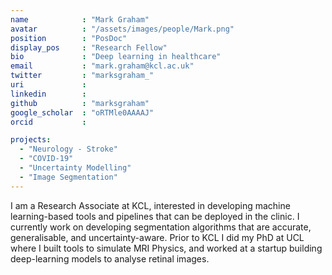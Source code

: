 ```yaml
---
name            : "Mark Graham"
avatar          : "/assets/images/people/Mark.png"
position        : "PosDoc"
display_pos		: "Research Fellow"
bio             : "Deep learning in healthcare"
email           : "mark.graham@kcl.ac.uk"
twitter         : "marksgraham_"
uri             :
linkedin        :
github          : "marksgraham"
google_scholar  : "oRTMle0AAAAJ"
orcid           :

projects:
  - "Neurology - Stroke"
  - "COVID-19"
  - "Uncertainty Modelling"
  - "Image Segmentation"
---
```

I am a Research Associate at KCL, interested in developing machine learning-based tools and pipelines that can be deployed in the clinic. I currently work on developing segmentation algorithms that are accurate, generalisable, and uncertainty-aware. Prior to KCL I did my PhD at UCL where I built tools to simulate MRI Physics, and worked at a startup building deep-learning models to analyse retinal images.
